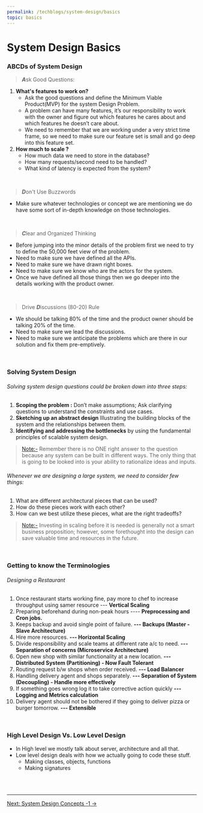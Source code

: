 ```yaml
---
permalink: /techblogs/system-design/basics
topic: basics
---
```




# System Design Basics

### ABCDs of System Design

> ***A***sk Good Questions:

1. **What's features to work on?**
    - Ask the good questions and define the Minimum Viable Product(MVP) for the system Design Problem.
    - A problem can have many features, it’s our responsibility to work with the owner and figure out which features he cares about and which features he doesn’t care about.
    - We need to remember that we are working under a very strict time frame, so we need to make sure our feature set is small and go deep into this feature set.
2. **How much to scale ?**
    - How much data we need to store in the database?
    - How many requests/second need to be handled?
    - What kind of latency is expected from the system?

<br>

> ***D***on't  Use Buzzwords

- Make sure whatever technologies or concept we are mentioning we do have some sort of in-depth knowledge on those technologies.

<br>

> ***C***lear and Organized Thinking

- Before jumping into the minor details of the problem first we need to try to define the 50,000 feet view of the problem.
- Need to make sure we have defined all the APIs.
- Need to make sure we have drawn right boxes.
- Need to make sure we know who are the actors for the system.
- Once we have defined all those things then we go deeper into the details working with the product owner.

<br>

> Drive ***D***iscussions (80-20) Rule

- We should be talking 80% of the time and the product owner should be talking 20% of the time.
- Need to make sure we lead the discussions.
- Need to make sure we anticipate the problems which are there in our solution and fix them pre-emptively.

<br>

### Solving System Design

###### Solving system design questions could be broken down into three steps:

1. **Scoping the problem :** Don’t make assumptions; Ask clarifying questions to understand the constraints and use cases.
2. **Sketching up an abstract design** Illustrating the building blocks of the system and the relationships between them.
3. **Identifying and addressing the bottlenecks** by using the fundamental principles of scalable system design.

> [Note:-]() Remember there is no ONE right answer to the question because any system can be built in different ways. The only thing that is going to be looked into is your ability to rationalize ideas and inputs.

###### Whenever we are designing a large system, we need to consider few things:

1. What are different architectural pieces that can be used?
2. How do these pieces work with each other?
3. How can we best utilize these pieces, what are the right tradeoffs?

> [Note:-]() Investing in scaling before it is needed is generally not a smart business proposition; however, some forethought into the design can save valuable time and resources in the future. 

<br>

### Getting to know the Terminologies

###### Designing a Restaurant

1. Once restaurant starts working fine, pay more to chef to increase throughput using samer resource --- **Vertical Scaling**
2. Preparing beforehand during non-peak hours ---- **Preprocessing and Cron jobs.**
3. Keeps backup and avoid single point of failure. **--- Backups (Master - Slave Architecture)**
4. Hire more resources. **--- Horizontal Scaling**
5. Divide responsibility and scale teams at different rate a/c to need. **--- Separation of concerns (Microservice Architecture)**
6. Open new shop with similar functionality at a new location. **--- Distributed System (Partitioning) - Now Fault Tolerant**
7. Routing request b/w shops when order received. **--- Load Balancer**
8. Handling delivery agent and shops separately. **--- Separation of System (Decoupling) - Handle more effectively**
9. If something goes wrong log it to take corrective action quickly **--- Logging and Metrics calculation**
10. Delivery agent should not be bothered if they going to deliver pizza or burger tomorrow. **--- Extensible**

<br>

### High Level Design Vs. Low Level Design

- In High level we mostly talk about server, architecture and all that.
- Low level design deals with how we actually going to code these stuff.
  - Making classes, objects, functions
  - Making signatures

<br>

<br>

------

<a href="concepts-part-1" class="next-button">Next: System Design Concepts -1 &rarr;</a>

